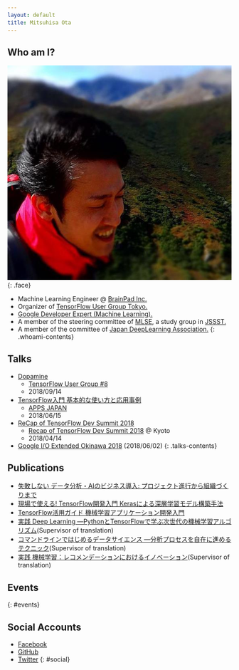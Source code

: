 ```yaml
---
layout: default
title: Mitsuhisa Ota
---
```


## Who am I?

![face](assets/img/logo.jpg){: .face}

- Machine Learning Engineer @ [BrainPad Inc.](https://www.brainpad.co.jp/)
- Organizer of [TensorFlow User Group Tokyo.](https://tfug.jp)
- [Google Developer Expert (Machine Learning).](https://developers.google.com/experts/people/mitsuhisa-ota)
- A member of the steering committee of [MLSE](https://sites.google.com/view/sig-mlse), a study group in [JSSST.](http://www.jssst.or.jp/)
- A member of the committee of [Japan DeepLearning Association.](https://www.jdla.org/)
{: .whoami-contents}

## Talks

- [Dopamine](https://docs.google.com/presentation/d/e/2PACX-1vTqTs68hKJSLLqmvPmjxNRt_xfPpQdegBKsZ4enxHZRhs1URk5tMW8y2_o8-mvlT9nhOZhDgNu0yIGP/pub?start=false&loop=false&delayms=3000)
  - [TensorFlow User Group #8](https://tfug-tokyo.connpass.com/event/97836/)
  - 2018/09/14
- [TensorFlow入門 基本的な使い方と応用事例](https://docs.google.com/presentation/d/e/2PACX-1vRZEQVh0KHDEedwRcnlWsZK0C72yq7dA11WKyYCw6UffBShIMADrhJ0_tKfH_Y9SAMH1enljA_5p2IC/pub?start=false&loop=false&delayms=3000)
  - [APPS JAPAN](https://www.f2ff.jp/apps-japan/2018/)
  - 2018/06/15
- [ReCap of TensorFlow Dev Summit 2018](https://docs.google.com/presentation/d/e/2PACX-1vSMGl0DXxtS6wtykuNq-A6P_Ew6NLrY6xiK4YCoFdiMJDzqEMFplkrLaaMT-VIh-ulGE_Oc9wY-ahlm/pub?start=false&loop=false&delayms=3000)
  - [Recap of TensorFlow Dev Summit 2018](https://gdgkyoto.connpass.com/event/83884/) @ Kyoto
  - 2018/04/14
- [Google I/O Extended Okinawa 2018](https://okipug.connpass.com/event/86509/) (2018/06/02)
{: .talks-contents}

## Publications

- [失敗しない データ分析・AIのビジネス導入: プロジェクト進行から組織づくりまで](https://www.amazon.co.jp/dp/4627854110)
- [現場で使える! TensorFlow開発入門 Kerasによる深層学習モデル構築手法](https://www.amazon.co.jp/dp/4798154121)
- [TensorFlow活用ガイド 機械学習アプリケーション開発入門](https://www.amazon.co.jp/dp/4774195049)
- [実践 Deep Learning ―PythonとTensorFlowで学ぶ次世代の機械学習アルゴリズム](https://www.amazon.co.jp/dp/4873118328)(Supervisor of translation)
- [コマンドラインではじめるデータサイエンス ―分析プロセスを自在に進めるテクニック](https://www.amazon.co.jp/dp/4873117410)(Supervisor of translation)
- [実践 機械学習：レコメンデーションにおけるイノベーション](https://community.mapr.jp/pdf-practical-machine-learning.html)(Supervisor of translation)

## Events
{: #events}

## Social Accounts

- [Facebook](https://www.facebook.com/ohtaman)
- [GitHub](https://github.com/ohtaman)
- [Twitter](https://twitter.com/ohtaman)
{: #social}